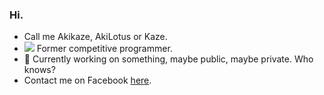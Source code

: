 ### Hi. 

- Call me Akikaze, AkiLotus or Kaze.
- ![ ](https://run.kaist.ac.kr/badges/codeforces/AkiLotus.svg) Former competitive programmer.
- 🔭 Currently working on something, maybe public, maybe private. Who knows?
- Contact me on Facebook [here](https://www.facebook.com/DuyBach.O16).
